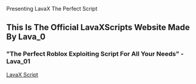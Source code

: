 Presenting LavaX The Perfect Script
## This Is The Official LavaXScripts Website Made By Lava_0
### "The Perfect Roblox Exploiting Script For All Your Needs" -Lava_01


[LavaX Script](https://raw.githubusercontent.com/LavaXScripts/LavaXPrivate/main/LavaXPrivate)
